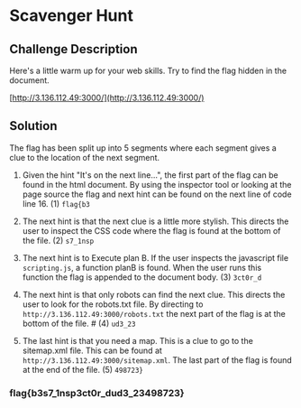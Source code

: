 # Scavenger Hunt

## Challenge Description

Here's a little warm up for your web skills. Try to find the flag hidden in the document.

[http://3.136.112.49:3000/](http://3.136.112.49:3000/)

## Solution

The flag has been split up into 5 segments where each segment gives a clue to the location of the next segment.

1. Given the hint "It's on the next line...", the first part of the flag can be found in the html document. By using the inspector tool or looking at the page source the flag and next hint can be found on the next line of code line 16. (1) `flag{b3`

2. The next hint is that the next clue is a little more stylish. This directs the user to inspect the CSS code where the flag is found at the bottom of the file. (2) `s7_1nsp`

3. The next hint is to Execute plan B. If the user inspects the javascript file `scripting.js`, a function planB is found. When the user runs this function the flag is appended to the document body. (3) `3ct0r_d`

4. The next hint is that only robots can find the next clue. This directs the user to look for the robots.txt file. By directing to `http://3.136.112.49:3000/robots.txt` the next part of the flag is at the bottom of the file. # (4) `ud3_23`

5. The last hint is that you need a map. This is a clue to go to the sitemap.xml file. This can be found at `http://3.136.112.49:3000/sitemap.xml`. The last part of the flag is found at the end of the file. (5) `498723}`

### flag{b3s7_1nsp3ct0r_dud3_23498723}

